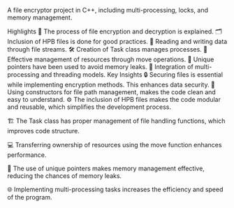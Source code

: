 A file encryptor project in C++, including multi-processing, locks, and memory management.

Highlights
🔐 The process of file encryption and decryption is explained.
🗂️ Inclusion of HPB files is done for good practices.
📂 Reading and writing data through file streams.
🛠️ Creation of Task class manages processes.
🔄 Effective management of resources through move operations.
💾 Unique pointers have been used to avoid memory leaks.
🚀 Integration of multi-processing and threading models.
Key Insights
🔒 Securing files is essential while implementing encryption methods. This enhances data security.
📁 Using constructors for file path management, makes the code clean and easy to understand.
⚙️ The inclusion of HPB files makes the code modular and reusable, which simplifies the development process.

🏗️ The Task class has proper management of file handling functions, which improves code structure.

💻 Transferring ownership of resources using the move function enhances performance.

🧠 The use of unique pointers makes memory management effective, reducing the chances of memory leaks.

🌐 Implementing multi-processing tasks increases the efficiency and speed of the program.
